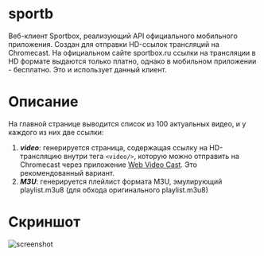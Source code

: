# sportb
Веб-клиент Sportbox, реализующий API официального мобильного приложения.
Создан для отправки HD-ссылок трансляций на Chromecast. На официальном сайте sportbox.ru ссылки на трансляции в HD формате выдаются только платно, однако в мобильном приложении - бесплатно. Это и использует данный клиент.

# Описание
На главной странице выводится список из 100 актуальных видео, и у каждого из них две ссылки:
1. ***video***: генерируется страница, содержащая ссылку на HD-трансляцию внутри тега `<video/>`, которую можно отправить на Chromecast через приложение [Web Video Cast](https://play.google.com/store/apps/details?id=com.instantbits.cast.webvideo). Это рекомендованный вариант.
1. ***M3U***: генерируется плейлист формата M3U, эмулирующий playlist.m3u8 (для обхода оригинального playlist.m3u8)

# Скриншот
![screenshot](https://cloud.githubusercontent.com/assets/2682026/16013961/66df7972-31a0-11e6-9bb4-738acfc4354c.png)
